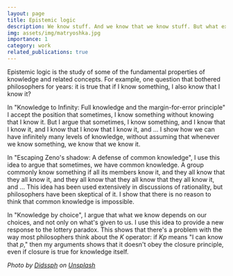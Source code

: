 ```yaml
---
layout: page
title: Epistemic logic
description: We know stuff. And we know that we know stuff. But what exactly is the connection between the two?
img: assets/img/matryoshka.jpg
importance: 1
category: work
related_publications: true
---
```


Epistemic logic is the study of some of the fundamental properties of knowledge and related concepts. For example, one question that bothered philosophers for years: it is true that if I know something, I also know that I know it?

<!-- {% cite fiatKnowledgeToInfinity %}, -->

In "Knowledge to Infinity: Full knowledge and the margin-for-error principle" I accept the position that sometimes, I know something without knowing that I know it. But I argue that sometimes, I know something, and I know that I know it, and I know that I know that I know it, and ... I show how we can have infinitely many levels of knowledge, without assuming that whenever we know something, we know that we know it.


<!-- {% cite fiatZenosShadow %} -->

In "Escaping Zeno's shadow: A defense of common knowledge", I use this idea to argue that sometimes, we have common knowledge. A group commonly know something if all its members know it, and they all know that they all know it, and they all know that they all know that they all know it, and ... This idea has been used extensively in discussions of rationality, but philosophers have been skeptical of it. I show that there is no reason to think that common knowledge is impossible.

<!-- {% cite fiatKnowledgByChoice %} -->

In "Knowledge by choice", I argue that what we know depends on our choices, and not only on what's given to us. I use this idea to provide a new response to the lottery paradox. This shows that there's a problem with the way most philosophers think about the _K_ operator: if _Kp_ means "I can know that _p_," then my arguments shows that it doesn't obey the closure principle, even if closure is true for knowledge itself.


_Photo by [Didssph](https://unsplash.com/@didsss?utm_content=creditCopyText&utm_medium=referral&utm_source=unsplash) on [Unsplash](https://unsplash.com/photos/red-blue-and-yellow-ceramic-figurine-PB80D_B4g7c?utm_content=creditCopyText&utm_medium=referral&utm_source=unsplash)_
  